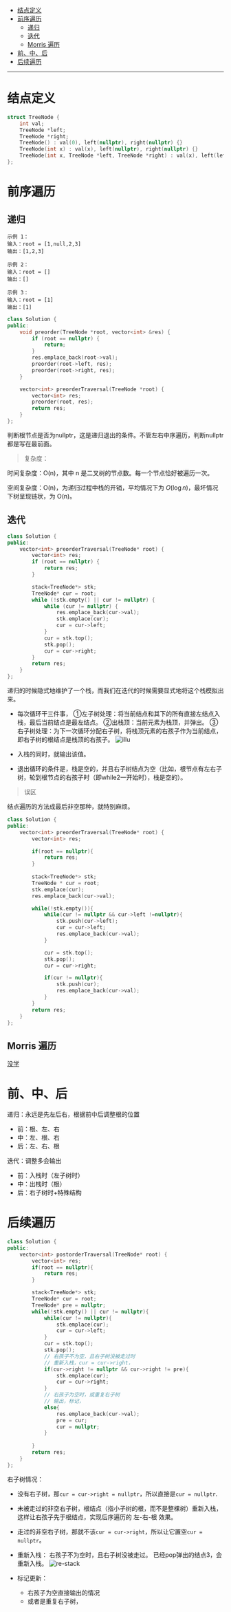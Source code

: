 - [结点定义](#结点定义)
- [前序遍历](#前序遍历)
  - [递归](#递归)
  - [迭代](#迭代)
  - [Morris 遍历](#morris-遍历)
- [前、中、后](#前中后)
- [后续遍历](#后续遍历)

---

# 结点定义
```cpp
struct TreeNode {
    int val;
    TreeNode *left;
    TreeNode *right;
    TreeNode() : val(0), left(nullptr), right(nullptr) {}
    TreeNode(int x) : val(x), left(nullptr), right(nullptr) {}
    TreeNode(int x, TreeNode *left, TreeNode *right) : val(x), left(left), right(right) {}
};
```

# 前序遍历

## 递归

```
示例 1：
输入：root = [1,null,2,3]
输出：[1,2,3]

示例 2：
输入：root = []
输出：[]

示例 3：
输入：root = [1]
输出：[1]
```
```cpp
class Solution {
public:
    void preorder(TreeNode *root, vector<int> &res) {
        if (root == nullptr) {
            return;
        }
        res.emplace_back(root->val);
        preorder(root->left, res);
        preorder(root->right, res);
    }

    vector<int> preorderTraversal(TreeNode *root) {
        vector<int> res;
        preorder(root, res);
        return res;
    }
};
```
判断根节点是否为nullptr，这是递归退出的条件。不管左右中序遍历，判断nullptr都是写在最前面。

> 复杂度：

时间复杂度：O(n)，其中 n 是二叉树的节点数。每一个节点恰好被遍历一次。

空间复杂度：O(n)，为递归过程中栈的开销，平均情况下为 $O(\log n)$，最坏情况下树呈现链状，为 O(n)。


## 迭代

```cpp
class Solution {
public:
    vector<int> preorderTraversal(TreeNode* root) {
        vector<int> res;
        if (root == nullptr) {
            return res;
        }

        stack<TreeNode*> stk;
        TreeNode* cur = root;
        while (!stk.empty() || cur != nullptr) {
            while (cur != nullptr) {
                res.emplace_back(cur->val);
                stk.emplace(cur);
                cur = cur->left;
            }
            cur = stk.top();
            stk.pop();
            cur = cur->right;
        }
        return res;
    }
};
```

递归的时候隐式地维护了一个栈，而我们在迭代的时候需要显式地将这个栈模拟出来。

- 每次循环干三件事，
  ①左子树处理：将当前结点和其下的所有直接左结点入栈，最后当前结点是最左结点。
  ②出栈顶：当前元素为栈顶，并弹出。
  ③右子树处理：为下一次循环分配右子树，将栈顶元素的右孩子作为当前结点，即右子树的根结点是栈顶的右孩子。
  ![illu](/image/illu.jpg)
  
- 入栈的同时，就输出该值。
- 退出循环的条件是，栈是空的，并且右子树结点为空（比如，根节点有左右子树，轮到根节点的右孩子时（即while2一开始时），栈是空的）。

> 误区


结点遍历的方法成最后非空那种，就特别麻烦。
```cpp  
class Solution {
public:
    vector<int> preorderTraversal(TreeNode* root) {
        vector<int> res;

        if(root == nullptr){
            return res;
        }
        
        stack<TreeNode*> stk;
        TreeNode * cur = root;
        stk.emplace(cur);
        res.emplace_back(cur->val);

        while(!stk.empty()){
            while(cur != nullptr && cur->left !=nullptr){
                stk.push(cur->left);
                cur = cur->left;
                res.emplace_back(cur->val);
            }

            cur = stk.top();
            stk.pop();
            cur = cur->right;

            if(cur != nullptr){
                stk.push(cur);
                res.emplace_back(cur->val);
            }
        }
        return res;
    }
};
```

## Morris 遍历

[没学](https://leetcode.cn/problems/binary-tree-preorder-traversal/solution/er-cha-shu-de-qian-xu-bian-li-by-leetcode-solution/)

# 前、中、后

递归：永远是先左后右，根据前中后调整根的位置
- 前：根、左、右
- 中：左、根、右
- 后：左、右、根

迭代：调整多会输出
- 前：入栈时（左子树时）
- 中：出栈时（根）
- 后：右子树时+特殊结构

# 后续遍历

```cpp
class Solution {
public:
    vector<int> postorderTraversal(TreeNode* root) {
        vector<int> res;
        if(root == nullptr){
            return res;
        }

        stack<TreeNode*> stk;
        TreeNode* cur = root;
        TreeNode* pre = nullptr;
        while(!stk.empty() || cur != nullptr){
            while(cur != nullptr){
                stk.emplace(cur);
                cur = cur->left;
            }
            cur = stk.top();
            stk.pop();
            // 右孩子不为空，且右子树没被走过时
            // 重新入栈，cur = cur->right，
            if(cur->right != nullptr && cur->right != pre){
                stk.emplace(cur);
                cur = cur->right;
            }
            // 右孩子为空时，或重复右子树
            // 输出，标记，
            else{
                res.emplace_back(cur->val);
                pre = cur;
                cur = nullptr;
            }
            
        }
        return res;
    }
};
```
右子树情况：
- 没有右子树，那`cur = cur->right = nullptr`，所以直接是`cur = nullptr`.
- 未被走过的非空右子树，根结点（指小子树的根，而不是整棵树）重新入栈，这样让右孩子先于根结点，实现后序遍历的 左-右-根 效果。
- 走过的非空右子树，那就不该`cur = cur->right`，所以让它置空`cur = nullptr`。



- 重新入栈：
  右孩子不为空时，且右子树没被走过。
  已经pop弹出的结点3，会重新入栈。
  ![re-stack](/image/re-stack.PNG)

- 标记更新：
  - 右孩子为空直接输出的情况
  - 或者是重复右子树，
